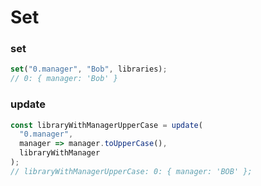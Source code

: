 # Set

### set

```js
set("0.manager", "Bob", libraries);
// 0: { manager: 'Bob' }
```

### update

```js
const libraryWithManagerUpperCase = update(
  "0.manager",
  manager => manager.toUpperCase(),
  libraryWithManager
);
// libraryWithManagerUpperCase: 0: { manager: 'BOB' };
```
